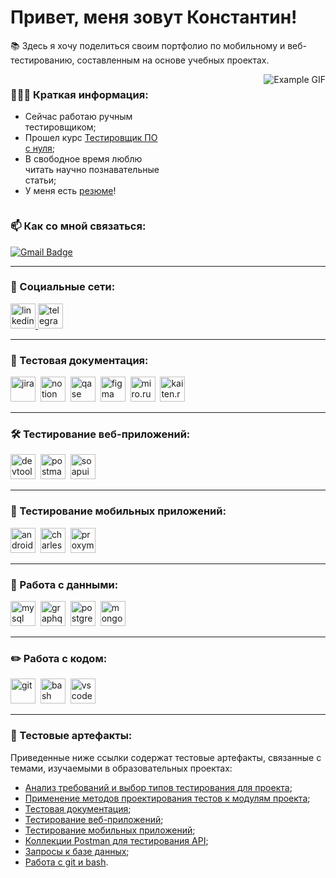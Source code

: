 # Привет, меня зовут Константин!

📚 Здесь я хочу поделиться своим портфолио по мобильному и веб-тестированию, составленным на основе учебных проектах.

<div style="display: flex;">

<div style="flex: 100%; padding-right: 10px;">

### 🏃🏼‍♀️ Краткая информация:
-  Сейчас работаю ручным тестировщиком;
-  Прошел курс [Тестировщик ПО с нуля](https://drive.google.com/file/d/1zqbNL1IHXVoR09HaNruvM06gqEbboGoP/view?usp=sharing);
- В свободное время люблю читать научно познавательные статьи;
- У меня есть [резюме](https://drive.google.com/file/d/1fGNIPiKe-U1rq22PFG14nNOkHl_ob76r/view?usp=sharing)!

</div>

<div style="flex: 100%; text-align: right; padding-left: 10px;">

<img src="https://media1.tenor.com/m/NZqiUoAnAFsAAAAd/cat-computer.gif" alt="Example GIF" style="max-width: 100%; height: auto;">

</div>

</div>

### 📫 Как со мной связаться:

[![Gmail Badge](https://img.shields.io/badge/-Gmail-red?style=flat&logo=Gmail&logoColor=white)](mailto:nero.mk1999@gmail.com)

---

### 🤝 Социальные сети:

<div id="badges">
    <a href="https://www.linkedin.com/in/konstantin-myshkovets/" target="_blank">
      <img src="https://cdn-icons-png.flaticon.com/512/2504/2504799.png" width="40" height="40" alt="linkedin" />
    </a>
    <a href="https://t.me/nero_mk" target="_blank">
      <img src="https://cdn-icons-png.flaticon.com/512/2111/2111646.png" width="40" height="40" alt="telegram" />
    </a>
  </div>

  ---

### 📁 Тестовая документация:

<div>
  <img src="https://cdn.jsdelivr.net/gh/devicons/devicon/icons/jira/jira-original.svg" title="jira" alt="jira" width="40" height="40"/>&nbsp
  <img src="https://upload.wikimedia.org/wikipedia/commons/e/e9/Notion-logo.svg" title="notion" alt="notion" width="40" height="40"/>&nbsp
  <img src="https://luna1.co/eb0187.png" title="qase" alt="qase" width="40" height="40"/>&nbsp
  <img src="https://cdn.jsdelivr.net/gh/devicons/devicon/icons/figma/figma-original.svg" title="figma" alt="figma" width="40" height="40"/>&nbsp
  <img src="https://photo-screen.ru/i/view.php?img=9cdbe000f65e459dc2a3.PNG" title="miro.ru" alt="miro.ru" width="40" height="40"/>&nbsp
  <img src="https://kaiten.ru/assets/img/logo.svg" title="kaiten.ru" alt="kaiten.ru" width="40" height="40"/>&nbsp
    
</div>

---

### 🛠 Тестирование веб-приложений:

<div>
  <img src="https://d33wubrfki0l68.cloudfront.net/38b5c953a4667366685d55db55d057c86db1fc54/a0fdc/static/acae6b24d940347661ca901ea07f47c1/chrome-dev-logo-icon.png" title="devtools" alt="devtools" width="40" height="40"/>&nbsp
  <img src="https://voyager.postman.com/logo/postman-logo-icon-orange.svg" title="postman" alt="postman" width="40" height="40"/>&nbsp
  <img src="https://static0.smartbear.co/smartbearbrand/media/images/home/soapui-icon.svg" title="soapui" alt="soapui" width="40" height="40"/>&nbsp
</div>

---

### 📱 Тестирование мобильных приложений:

<div>
  <img src="https://cdn.jsdelivr.net/gh/devicons/devicon/icons/androidstudio/androidstudio-original.svg" title="android-studio" alt="android-studio" width="40" height="40"/>&nbsp
  <img src="https://cdn.icon-icons.com/icons2/3053/PNG/512/charles_proxy_macos_bigsur_icon_190302.png" title="charles-proxy" alt="charles-proxy" width="40" height="40"/>&nbsp
  <img src="https://pbs.twimg.com/profile_images/1589614420766126080/slAIVDtr_400x400.jpg" title="proxyman" alt="proxyman" width="40" height="40"/>&nbsp
</div>

---

### 💾 Работа с данными:

<div>
  <img src="https://cdn.jsdelivr.net/gh/devicons/devicon/icons/mysql/mysql-original.svg" title="mysql" alt="mysql" width="40" height="40"/>&nbsp
  <img src="https://upload.wikimedia.org/wikipedia/commons/1/17/GraphQL_Logo.svg" title="graphql" alt="graphql" width="40" height="40"/>&nbsp
  <img src="https://upload.wikimedia.org/wikipedia/commons/2/29/Postgresql_elephant.svg" title="postgresql" alt="postgresql" width="40" height="40"/>&nbsp
  <img src="https://cdn.jsdelivr.net/gh/devicons/devicon/icons/mongodb/mongodb-original.svg" title="mongodb" alt="mongodb" width="40" height="40"/>&nbsp
</div>

---

### ✏️ Работа с кодом:

<div>
  <img src="https://cdn.jsdelivr.net/gh/devicons/devicon/icons/git/git-original.svg" title="git" alt="git" width="40" height="40"/>&nbsp
  <img src="https://upload.wikimedia.org/wikipedia/commons/thumb/4/4b/Bash_Logo_Colored.svg/1024px-Bash_Logo_Colored.svg.png?20180723054350" title="bash" alt="bash" width="40" height="40"/>&nbsp
  <img src="https://cdn.jsdelivr.net/gh/devicons/devicon/icons/vscode/vscode-original.svg" title="vscode" alt="vscode" width="40" height="40"/>&nbsp
</div>

---

### 📝 Тестовые артефакты:

Приведенные ниже ссылки содержат тестовые артефакты, связанные с темами, изучаемыми в образовательных проектах:
- [Анализ требований и выбор типов тестирования для проекта](https://github.com/m-konstantin-v/theory);
- [Применение методов проектирования тестов к модулям проекта](https://github.com/m-konstantin-v/design);
- [Тестовая документация](https://github.com/m-konstantin-v/docs);
- [Тестирование веб-приложений](https://github.com/m-konstantin-v/web);
- [Тестирование мобильных приложений]();
- [Коллекции Postman для тестирования API]();
- [Запросы к базе данных](https://github.com/m-konstantin-v/database);
- [Работа с git и bash](https://github.com/m-konstantin-v/git_bash).


